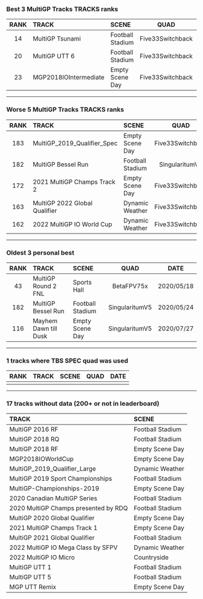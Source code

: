 ### Best 3 MultiGP Tracks TRACKS ranks
|RANK|TRACK|SCENE|QUAD|DATE|
|:---:|:---|:---|:---:|:---:|
|14|MultiGP Tsunami|Football Stadium|Five33Switchback|2021/06/27|
|20|MultiGP UTT 6|Football Stadium|Five33Switchback|2021/06/07|
|23|MGP2018IOIntermediate|Empty Scene Day|Five33Switchback|2021/04/03|
---
### Worse 5 MultiGP Tracks TRACKS ranks
|RANK|TRACK|SCENE|QUAD|DATE|
|:---:|:---|:---|:---:|:---:|
|183|MultiGP_2019_Qualifier_Spec|Empty Scene Day|Five33Switchback|2021/09/18|
|182|MultiGP Bessel Run|Football Stadium|SingularitumV5|2020/05/24|
|172|2021 MultiGP Champs Track 2|Empty Scene Day|Five33Switchback|2022/01/22|
|163|MultiGP 2022 Global Qualifier|Dynamic Weather|Five33Switchback|2022/04/19|
|162|2022 MultiGP IO World Cup|Dynamic Weather|Five33Switchback|2022/06/02|
---
### Oldest 3 personal best
|RANK|TRACK|SCENE|QUAD|DATE|
|:---:|:---|:---|:---:|:---:|
|43|MultiGP Round 2 FNL|Sports Hall|BetaFPV75x|2020/05/18|
|182|MultiGP Bessel Run|Football Stadium|SingularitumV5|2020/05/24|
|116|Mayhem Dawn till Dusk|Empty Scene Day|SingularitumV5|2020/07/27|
---
### 1 tracks where TBS SPEC quad was used
|RANK|TRACK|SCENE|QUAD|DATE|
|:---:|:---|:---|:---:|:---:|
||||||
---
### 17 tracks without data (200+ or not in leaderboard)
|TRACK|SCENE|
|:---|:---|
|MultiGP 2016 RF|Football Stadium|
|MultiGP 2018 RQ|Football Stadium|
|MultiGP 2018 RF|Empty Scene Day|
|MGP2018IOWorldCup|Empty Scene Day|
|MultiGP_2019_Qualifier_Large|Dynamic Weather|
|MultiGP 2019 Sport Championships|Football Stadium|
|MultiGP-Championships-2019|Empty Scene Day|
|2020 Canadian MultiGP Series|Football Stadium|
|2020 MultiGP Champs presented by RDQ|Football Stadium|
|MultiGP 2020 Global Qualifier|Empty Scene Day|
|2021 MultiGP Champs Track 1|Empty Scene Day|
|MultiGP 2021 Global Qualifier|Football Stadium|
|2022 MultiGP IO Mega Class by SFPV|Dynamic Weather|
|2022 MultiGP IO Micro|Countryside|
|MultiGP UTT 1|Football Stadium|
|MultiGP UTT 5|Football Stadium|
|MGP UTT Remix|Empty Scene Day|
